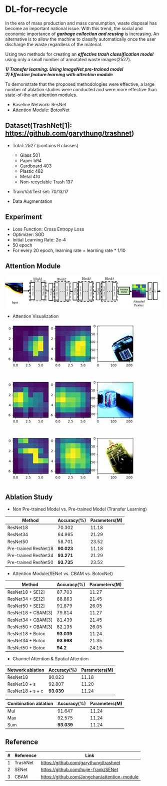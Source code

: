 DL-for-recycle
==============
In the era of mass production and mass consumption, waste disposal has become an important national issue. With this trend, the social and economic importance of ***garbage collection and reusing*** is increasing. An alternative is to allow the machine to classify automatically once the user discharge the waste regardless of the material.

Using two methods for creating an ***effective trash classification model*** using only a small number of annotated waste images(2527).

***1) Transfer learning: Using ImageNet pre-trained model***  
***2) Effective feature learning with attention module***

To demonstrate that the proposed methodologies were effective, a large number of ablation studies were conducted and were more effective than state-of-the-art attention modules.

-  Baseline Network: ResNet
-  Attention Module: BotoxNet

Dataset(TrashNet[1]: https://github.com/garythung/trashnet)
-----------------------------------------------------------
* Total: 2527 (contains 6 classes)
  -  Glass 501
  -  Paper 594
  -  Cardboard 403
  -  Plastic 482
  -  Metal 410
  -  Non-recyclable Trash 137

* Train/Val/Test set: 70/13/17
* Data Augmentation

Experiment
----------
* Loss Function: Cross Entropy Loss
* Optimizer: SGD
* Initial Learning Rate: 2e-4
* 50 epoch
* For every 20 epoch, learning rate = learning rate * 1/10

Attention Module
----------------

![Alt text](/data/images/Attention.jpg)

* Attention Visualization

![Alt text](/data/images/Attention%20Visualization.jpg)

Ablation Study
--------------
* Non Pre-trained Model vs. Pre-trained Model (Transfer Learning)

|        Method        | Accuracy(%) | Parameters(M) |
|----------------------|-------------|---------------|
|       ResNet18       |   70.302    |      11.18    |
|       ResNet34       |   64.965    |      21.29    |
|       ResNet50       |   58.701    |      23.52    |
| Pre-trained ResNet18 |   **90.023**    |      11.18    |
| Pre-trained ResNet34 |   **93.271**    |      21.29    |
| Pre-trained ResNet50 |   **93.735**    |      23.52    |


* Attention Module(SENet vs. CBAM vs. BotoxNet)

|        Method        | Accuracy(%) | Parameters(M) |
|----------------------|-------------|---------------|
|  ResNet18 + SE[2]    |   87.703    |      11.27    |
|  ResNet34 + SE[2]    |   88.863    |      21.45    |
|  ResNet50 + SE[2]    |   91.879    |      26.05    |
|  ResNet18 + CBAM[3]  |   79.814    |      11.27    |
|  ResNet34 + CBAM[3]  |   81.439    |      21.45    |
|  ResNet50 + CBAM[3]  |   82.135    |      26.05    |
|  ResNet18 + Botox    |   **93.039**    |      11.24    |
|  ResNet34 + Botox    |   **93.968**    |      21.35    |
|  ResNet50 + Botox    |   **94.2**      |      24.15    |


* Channel Attention & Spatial Attention

|  Network ablation  | Accuracy(%) | Parameters(M) |
|--------------------|-------------|---------------|
|      ResNet18      |    90.023   |     11.18     |
|    ResNet18 + s    |    92.807   |     11.20     |
|  ResNet18 + s + c  |    **93.039**   |     11.24     |

| Combination ablation | Accuracy(%) | Parameters(M) |
|----------------------|-------------|---------------|
|          Mul         |    91.647   |     11.24     |
|          Max         |    92.575   |     11.24     |
|          Sum         |    **93.039**   |     11.24     |

Reference
----------
| # | Reference |                    Link                      |
|---|-----------|----------------------------------------------|
| 1 | TrashNet  | https://github.com/garythung/trashnet        |
| 2 | SENet     | https://github.com/hujie-frank/SENet         |
| 3 | CBAM      | https://github.com/Jongchan/attention-module |
